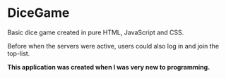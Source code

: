 # DiceGame
Basic dice game created in pure HTML, JavaScript and CSS.

Before when the servers were active, users could also log in and join the top-list. 

**This application was created when I was very new to programming.**
